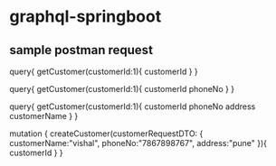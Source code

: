 # graphql-springboot


sample postman request 
-------------------------

query{
    getCustomer(customerId:1){
        customerId
    }
}

query{
    getCustomer(customerId:1){
        customerId
        phoneNo
    }
}

query{
    getCustomer(customerId:1){
        customerId
        phoneNo
        address
        customerName
    }
}




mutation {
    createCustomer(customerRequestDTO: {
        customerName:"vishal",
        phoneNo:"7867898767",
        address:"pune"
    }){
        customerId
    }
}
